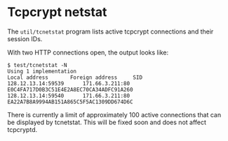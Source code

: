 Tcpcrypt netstat
================

The `util/tcnetstat` program lists active tcpcrypt connections and their
session IDs.

With two HTTP connections open, the output looks like:

    $ test/tcnetstat -N
    Using 1 implementation
    Local address		Foreign address		SID
    128.12.13.14:59539   	171.66.3.211:80      	E0C4FA717D0B3C51E4E2A8EC70CA34ADFC91A260
    128.12.13.14:59540   	171.66.3.211:80      	EA22A7B8A9994AB151A865C5F5AC1309DD674D6C

There is currently a limit of approximately 100 active connections that can be
displayed by tcnetstat. This will be fixed soon and does not affect tcpcryptd.

